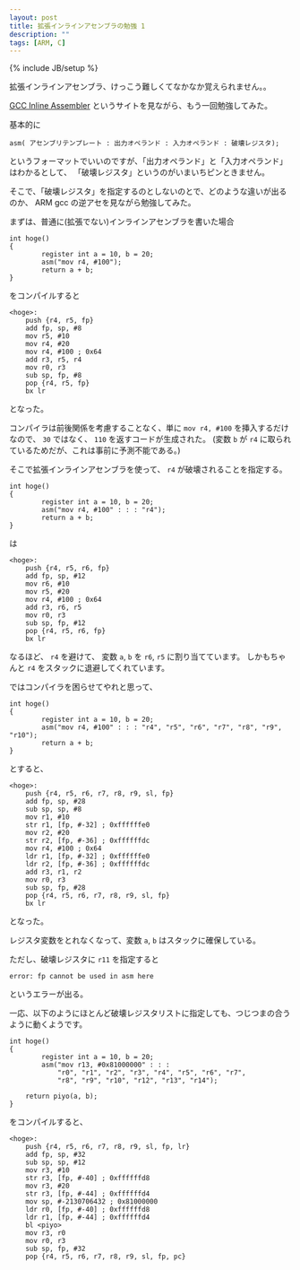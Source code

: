 ```yaml
---
layout: post
title: 拡張インラインアセンブラの勉強 1
description: ""
tags: [ARM, C]
---
```

{% include JB/setup %}

拡張インラインアセンブラ、けっこう難しくてなかなか覚えられません。。

[GCC Inline Assembler](http://caspar.hazymoon.jp/OpenBSD/annex/gcc_inline_asm.html)
というサイトを見ながら、もう一回勉強してみた。

基本的に

    asm( アセンブリテンプレート : 出力オペランド : 入力オペランド : 破壊レジスタ);

というフォーマットでいいのですが、「出力オペランド」と「入力オペランド」はわかるとして、
「破壊レジスタ」というのがいまいちピンときません。

そこで、「破壊レジスタ」を指定するのとしないのとで、どのような違いが出るのか、
ARM gcc の逆アセを見ながら勉強してみた。

まずは、普通に(拡張でない)インラインアセンブラを書いた場合

    int hoge()
    {
            register int a = 10, b = 20;
            asm("mov r4, #100");
            return a + b;
    }

をコンパイルすると

    <hoge>:
        push {r4, r5, fp}
        add fp, sp, #8
        mov r5, #10
        mov r4, #20
        mov r4, #100 ; 0x64
        add r3, r5, r4
        mov r0, r3
        sub sp, fp, #8
        pop {r4, r5, fp}
        bx lr

となった。

コンパイラは前後関係を考慮することなく、単に `mov r4, #100` を挿入するだけなので、
`30` ではなく、 `110` を返すコードが生成された。
(変数 `b` が `r4` に取られているためだが、これは事前に予測不能である。)


そこで拡張インラインアセンブラを使って、 `r4` が破壊されることを指定する。

    int hoge()
    {
            register int a = 10, b = 20;
            asm("mov r4, #100" : : : "r4");
            return a + b;
    }

は

    <hoge>:
        push {r4, r5, r6, fp}
        add fp, sp, #12
        mov r6, #10
        mov r5, #20
        mov r4, #100 ; 0x64
        add r3, r6, r5
        mov r0, r3
        sub sp, fp, #12
        pop {r4, r5, r6, fp}
        bx lr

なるほど、 `r4` を避けて、 変数 `a`, `b` を `r6`, `r5` に割り当てています。
しかもちゃんと `r4` をスタックに退避してくれています。

ではコンパイラを困らせてやれと思って、

    int hoge()
    {
            register int a = 10, b = 20;
            asm("mov r4, #100" : : : "r4", "r5", "r6", "r7", "r8", "r9", "r10");
            return a + b;
    }

とすると、

    <hoge>:
        push {r4, r5, r6, r7, r8, r9, sl, fp}
        add fp, sp, #28
        sub sp, sp, #8
        mov r1, #10
        str r1, [fp, #-32] ; 0xffffffe0
        mov r2, #20
        str r2, [fp, #-36] ; 0xffffffdc
        mov r4, #100 ; 0x64
        ldr r1, [fp, #-32] ; 0xffffffe0
        ldr r2, [fp, #-36] ; 0xffffffdc
        add r3, r1, r2
        mov r0, r3
        sub sp, fp, #28
        pop {r4, r5, r6, r7, r8, r9, sl, fp}
        bx lr

となった。

レジスタ変数をとれなくなって、変数 `a`, `b` はスタックに確保している。

ただし、破壊レジスタに `r11` を指定すると

    error: fp cannot be used in asm here

というエラーが出る。

一応、以下のようにほとんど破壊レジスタリストに指定しても、つじつまの合うように動くようです。

    int hoge()
    {
            register int a = 10, b = 20;
            asm("mov r13, #0x81000000" : : :
                "r0", "r1", "r2", "r3", "r4", "r5", "r6", "r7",
                "r8", "r9", "r10", "r12", "r13", "r14");
    
        return piyo(a, b);
    }

をコンパイルすると、

    <hoge>:
        push {r4, r5, r6, r7, r8, r9, sl, fp, lr}
        add fp, sp, #32
        sub sp, sp, #12
        mov r3, #10
        str r3, [fp, #-40] ; 0xffffffd8
        mov r3, #20
        str r3, [fp, #-44] ; 0xffffffd4
        mov sp, #-2130706432 ; 0x81000000
        ldr r0, [fp, #-40] ; 0xffffffd8
        ldr r1, [fp, #-44] ; 0xffffffd4
        bl <piyo>
        mov r3, r0
        mov r0, r3
        sub sp, fp, #32
        pop {r4, r5, r6, r7, r8, r9, sl, fp, pc}
